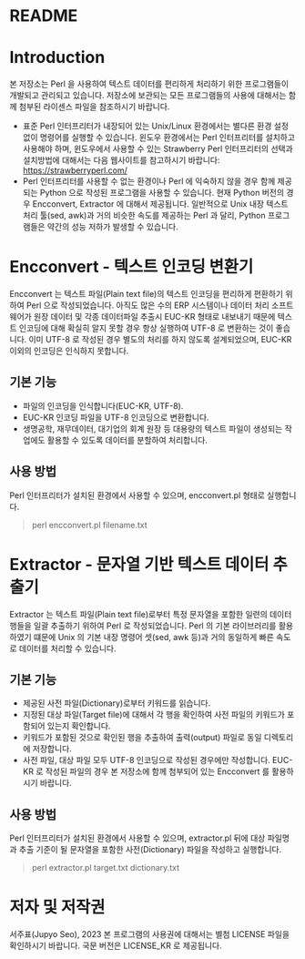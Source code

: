 README
=====

# Introduction
본 저장소는 Perl 을 사용하여 텍스트 데이터를 편리하게 처리하기 위한 프로그램들이 개발되고 관리되고 있습니다. 저장소에 보관되는 모든 프로그램들의 사용에 대해서는 함께 첨부된 라이센스 파일을 참조하시기 바랍니다.
* 표준 Perl 인터프리터가 내장되어 있는 Unix/Linux 환경에서는 별다른 환경 설정 없이 명령어를 실행할 수 있습니다. 윈도우 환경에서는 Perl 인터프리터를 설치하고 사용해야 하며, 윈도우에서 사용할 수 있는 Strawberry Perl 인터프리터의 선택과 설치방법에 대해서는 다음 웹사이트를 참고하시기 바랍니다: https://strawberryperl.com/
* Perl 인터프리터를 사용할 수 없는 환경이나 Perl 에 익숙하지 않을 경우 함께 제공되는 Python 으로 작성된 프로그램을 사용할 수 있습니다. 현재 Python 버전의 경우 Encconvert, Extractor 에 대해서 제공됩니다. 일반적으로 Unix 내장 텍스트 처리 툴(sed, awk)과 거의 비슷한 속도를 제공하는 Perl 과 달리, Python 프로그램들은 약간의 성능 저하가 발생할 수 있습니다.

# Encconvert - 텍스트 인코딩 변환기
Encconvert 는 텍스트 파일(Plain text file)의 텍스트 인코딩을 편리하게 편환하기 위하여 Perl 으로 작성되었습니다. 아직도 많은 수의 ERP 시스템이나 데이터 처리 소프트웨어가 원장 데이터 및 각종 데이터파일 추출시 EUC-KR 형태로 내보내기 때문에 텍스트 인코딩에 대해 확실히 알지 못할 경우 항상 실행하여 UTF-8 로 변환하는 것이 좋습니다. 이미 UTF-8 로 작성된 경우 별도의 처리를 하지 않도록 설계되었으며, EUC-KR 이외의 인코딩은 인식하지 못합니다.

## 기본 기능
* 파일의 인코딩을 인식합니다(EUC-KR, UTF-8).
* EUC-KR 인코딩 파일을 UTF-8 인코딩으로 변환합니다.
* 생명공학, 재무데이터, 대기업의 회계 원장 등 대용량의 텍스트 파일이 생성되는 작업에도 활용할 수 있도록 데이터를 분할하여 처리합니다.

## 사용 방법
Perl 인터프리터가 설치된 환경에서 사용할 수 있으며, encconvert.pl <filename> 형태로 실행합니다.
> perl encconvert.pl filename.txt

# Extractor - 문자열 기반 텍스트 데이터 추출기
Extractor 는 텍스트 파일(Plain text file)로부터 특정 문자열을 포함한 일련의 데이터 행들을 일괄 추출하기 위하여 Perl 로 작성되었습니다. Perl 의 기본 라이브러리를 활용하였기 떄문에 Unix 의 기본 내장 명령어 셋(sed, awk 등)과 거의 동일하게 빠른 속도로 데이터를 처리할 수 있습니다. 

## 기본 기능
* 제공된 사전 파일(Dictionary)로부터 키워드를 읽습니다.
* 지정된 대상 파일(Target file)에 대해서 각 행을 확인하여 사전 파일의 키워드가 포함되어 있는지 확인합니다.
* 키워드가 포함된 것으로 확인된 행을 추출하여 출력(output) 파일로 동일 디렉토리에 저장합니다.
* 사전 파일, 대상 파일 모두 UTF-8 인코딩으로 작성된 경우에만 작성합니다. EUC-KR 로 작성된 파일의 경우 본 저장소에 함께 첨부되어 있는 Encconvert 를 활용하시기 바랍니다.

## 사용 방법
Perl 인터프리터가 설치된 환경에서 사용할 수 있으며, extractor.pl 뒤에 대상 파일명과 추출 기준이 될 문자열을 포함한 사전(Dictionary) 파일을 작성하고 실행합니다.
> perl extractor.pl target.txt dictionary.txt

# 저자 및 저작권
서주표(Jupyo Seo), 2023
본 프로그램의 사용권에 대해서는 별첨 LICENSE 파일을 확인하시기 바랍니다. 국문 버전은 LICENSE_KR 로 제공됩니다.

